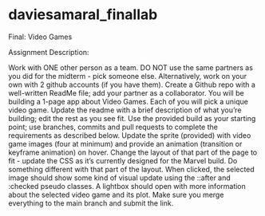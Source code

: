 # daviesamaral_finallab

Final: Video Games

Assignment Description:

Work with ONE other person as a team. DO NOT use the same partners as you did for the
midterm - pick someone else.
Alternatively, work on your own with 2 github accounts (if you have them).
Create a Github repo with a well-written ReadMe file; add your partner as a collaborator.
You will be building a 1-page app about Video Games. Each of you will pick a unique video
game.
Update the readme with a brief description of what you’re building; edit the rest as you see
fit.
Use the provided build as your starting point; use branches, commits and pull requests to
complete the requirements as described below.
Update the sprite (provided) with video game images (four at minimum) and provide an
animation (transition or keyframe animation) on hover. Change the layout of that part of the
page to fit - update the CSS as it’s currently designed for the Marvel build.
Do something different with that part of the layout.
When clicked, the selected image should show some kind of visual update using the ::after
and :checked pseudo classes.
A lightbox should open with more information about the selected video game and its plot.
Make sure you merge everything to the main branch and submit the link.
